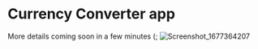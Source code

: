 # Currency Converter app
More details coming soon in a few minutes (;
![Screenshot_1677364207](https://user-images.githubusercontent.com/89584431/221383304-c7168a1c-4722-416b-920a-f631efed7b4b.png)

